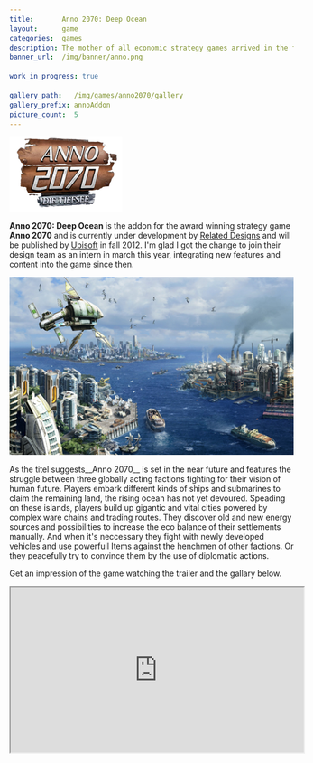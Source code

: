 ```yaml
---
title:       Anno 2070: Deep Ocean
layout:      game
categories:  games
description: The mother of all economic strategy games arrived in the future. And on the ground of the ocean.
banner_url:  /img/banner/anno.png

work_in_progress: true

gallery_path:   /img/games/anno2070/gallery
gallery_prefix: annoAddon
picture_count:  5
---
```



<img class="float left"
       src="/img/games/anno2070/deep-ocean-logo-ger.png"
       alt="Anno Artwork showing the game world"
     title="Anno Artwork"
     href>

__Anno 2070: Deep Ocean__ is the addon for the award winning strategy game __Anno 2070__ and is currently under
development by [Related Designs][relatedHomepage] and will be published by [Ubisoft][ubiHomepage] in fall 2012. 
I'm glad I got the change to join their design team as an intern in march this year, integrating new features 
and content into the game since then.

<a href="/img/games/anno2070/annoArtwork-original-1.png">
  <img src="/img/games/anno2070/annoArtwork-preview-1.png" alt="Anno Artwork">
</a>


As the titel suggests__Anno 2070__ is set in the near future and features the struggle between 
three globally acting factions fighting for their vision of human future. Players embark different kinds
of ships and submarines to claim the remaining land, the rising ocean has not yet devoured. Speading on
these islands, players build up gigantic and vital cities powered by complex ware chains and trading routes.
They discover old and new energy sources and possibilities to increase the eco balance of their settlements manually.
And when it's neccessary they fight with newly developed vehicles and use powerfull Items against the henchmen of
other factions. Or they peacefully try to convince them by the use of diplomatic actions.

Get an impression of the game watching the trailer and the gallary below.


<iframe 
    src="http://player.vimeo.com/video/41607191?title=0&amp;byline=0&amp;portrait=0&amp;color=c5c533" 
    width="520" 
    height="293" 
    webkitAllowFullScreen="true"
    mozallowfullscreen="true"
    allowFullScreen="true" />


## Gallery:

<!-- gallery snippet -->
{% if page.gallery_path %}
<div class="gallery">
  <ul>
    {% for i in (1...page.picture_count) %}
    <li>
      <a {% if i == 1 %}class="active"{% endif %}
         href="{{ page.gallery_path }}/{{ page.gallery_prefix }}-original-{{ i }}.png"
         data-preview-url="{{ page.gallery_path }}/{{ page.gallery_prefix }}-preview-{{ i }}.png">
        <img src="{{ page.gallery_path }}/{{ page.gallery_prefix }}-thumb-{{ i }}.png" />
      </a>
    </li>
    {% endfor %}
  </ul>

  <div class="display-wrapper">
    <img src="{{ page.gallery_path }}/{{ page.gallery_prefix }}-preview-1.png" />
    <a href="{{ page.gallery_path }}/{{ page.gallery_prefix }}-original-1.png">Download Original</a>
  </div>
</div>
{% endif %}
<!-- gallery snippet -->

[relatedHomepage]: http://www.related-designs.com
[ubiHomepage]: http://www.ubi.com
